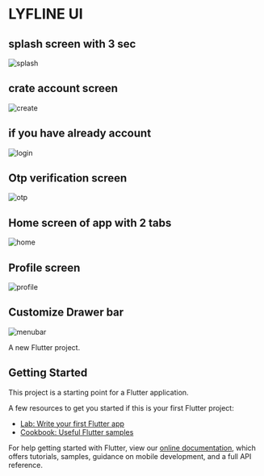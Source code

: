 # LYFLINE UI
## splash screen with 3 sec
![splash](https://user-images.githubusercontent.com/61894395/102635599-93b6a180-4179-11eb-98e7-7f55666b6683.jpeg)
## crate account screen
![create](https://user-images.githubusercontent.com/61894395/102635593-91ecde00-4179-11eb-9f26-07b5132221bb.jpeg)
## if you have already account
![login](https://user-images.githubusercontent.com/61894395/102635597-931e0b00-4179-11eb-8b53-f14dac4408a2.jpeg)
## Otp verification screen
![otp](https://user-images.githubusercontent.com/61894395/102635610-95806500-4179-11eb-9d58-8260f3a1294f.jpeg)
## Home screen of app with 2 tabs 
![home](https://user-images.githubusercontent.com/61894395/102635609-94e7ce80-4179-11eb-85b4-5b9aac3adbbe.jpeg)
## Profile screen 
![profile](https://user-images.githubusercontent.com/61894395/102635600-93b6a180-4179-11eb-9a7f-ea2e76fe9946.jpeg)
## Customize Drawer bar
![menubar](https://user-images.githubusercontent.com/61894395/102635602-944f3800-4179-11eb-9a77-eeaa81a2f24f.jpeg)



A new Flutter project.

## Getting Started

This project is a starting point for a Flutter application.

A few resources to get you started if this is your first Flutter project:

- [Lab: Write your first Flutter app](https://flutter.dev/docs/get-started/codelab)
- [Cookbook: Useful Flutter samples](https://flutter.dev/docs/cookbook)

For help getting started with Flutter, view our
[online documentation](https://flutter.dev/docs), which offers tutorials,
samples, guidance on mobile development, and a full API reference.
